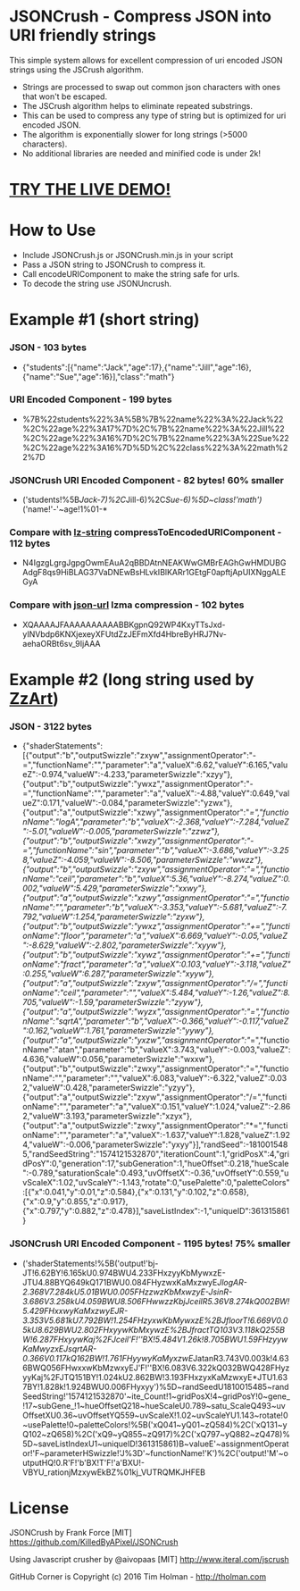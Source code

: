 # JSONCrush - Compress JSON into URI friendly strings

This simple system allows for excellent compression of uri encoded JSON strings using the JSCrush algorithm.

* Strings are processed to swap out common json characters with ones that won't be escaped.
* The JSCrush algorithm helps to eliminate repeated substrings.
* This can be used to compress any type of string but is optimized for uri encoded JSON.
* The algorithm is exponentially slower for long strings (>5000 characters).
* No additional libraries are needed and minified code is under 2k!

# [TRY THE LIVE DEMO!](https://killedbyapixel.github.io/JSONCrush)

# How to Use

* Include JSONCrush.js or JSONCrush.min.js in your script
* Pass a JSON string to JSONCrush to compress it.
* Call encodeURIComponent to make the string safe for urls.
* To decode the string use JSONUncrush.

# Example #1 (short string)

### JSON - 103 bytes

* {"students":[{"name":"Jack","age":17},{"name":"Jill","age":16},{"name":"Sue","age":16}],"class":"math"}

### URI Encoded Component - 199 bytes

* %7B%22students%22%3A%5B%7B%22name%22%3A%22Jack%22%2C%22age%22%3A17%7D%2C%7B%22name%22%3A%22Jill%22%2C%22age%22%3A16%7D%2C%7B%22name%22%3A%22Sue%22%2C%22age%22%3A16%7D%5D%2C%22class%22%3A%22math%22%7D

### JSONCrush URI Encoded Component - 82 bytes! 60% smaller

* ('students!%5B*Jack-7)%2C*Jill-6)%2C*Sue-6)%5D~class!'math')*('name!'-'~age!1%01-*

### Compare with [lz-string](https://github.com/pieroxy/lz-string) compressToEncodedURIComponent - 112 bytes

* N4IgzgLgrgJgpgOwmEAuA2qBBDAtnNEAKWwGMBrEAGhGwHMDUBGAdgF8qs9HiBLAG37VaDNEwBsHLvkIBlKARr1GEtgF0apftjApUIXNggALEGyA

### Compare with [json-url](https://github.com/masotime/json-url) lzma compression - 102 bytes

* XQAAAAJFAAAAAAAAAABBKgpnQ92WP4KxyTTsJxd-yINVbdp6KNXjexeyXFUtdZzJEFmXfd4HbreByHRJ7Nv-aehaORBt6sv_9IjAAA

# Example #2 (long string used by [ZzArt](https://github.com/KilledByAPixel/ZzArt))

### JSON - 3122 bytes

* {"shaderStatements":[{"output":"b","outputSwizzle":"zxyw","assignmentOperator":"-=","functionName":"","parameter":"a","valueX":6.62,"valueY":6.165,"valueZ":-0.974,"valueW":-4.233,"parameterSwizzle":"xzyy"},{"output":"b","outputSwizzle":"ywxz","assignmentOperator":"-=","functionName":"","parameter":"a","valueX":-4.88,"valueY":0.649,"valueZ":0.171,"valueW":-0.084,"parameterSwizzle":"yzwx"},{"output":"a","outputSwizzle":"xzwy","assignmentOperator":"*=","functionName":"logA","parameter":"b","valueX":-2.368,"valueY":-7.284,"valueZ":-5.01,"valueW":-0.005,"parameterSwizzle":"zzwz"},{"output":"b","outputSwizzle":"xwzy","assignmentOperator":"-=","functionName":"sin","parameter":"b","valueX":-3.686,"valueY":-3.258,"valueZ":-4.059,"valueW":-8.506,"parameterSwizzle":"wwzz"},{"output":"b","outputSwizzle":"zxyw","assignmentOperator":"=","functionName":"ceil","parameter":"b","valueX":5.36,"valueY":-8.274,"valueZ":0.002,"valueW":5.429,"parameterSwizzle":"xxwy"},{"output":"a","outputSwizzle":"xzwy","assignmentOperator":"=","functionName":"","parameter":"b","valueX":-3.353,"valueY":-5.681,"valueZ":-7.792,"valueW":1.254,"parameterSwizzle":"zyxw"},{"output":"b","outputSwizzle":"ywxz","assignmentOperator":"+=","functionName":"floor","parameter":"a","valueX":6.669,"valueY":-0.05,"valueZ":-8.629,"valueW":-2.802,"parameterSwizzle":"xyyw"},{"output":"b","outputSwizzle":"xywz","assignmentOperator":"+=","functionName":"fract","parameter":"a","valueX":0.103,"valueY":-3.118,"valueZ":0.255,"valueW":6.287,"parameterSwizzle":"xyyw"},{"output":"a","outputSwizzle":"zxyw","assignmentOperator":"/=","functionName":"ceil","parameter":"","valueX":5.484,"valueY":-1.26,"valueZ":8.705,"valueW":-1.59,"parameterSwizzle":"zyyw"},{"output":"a","outputSwizzle":"wyzx","assignmentOperator":"=","functionName":"sqrtA","parameter":"b","valueX":-0.366,"valueY":-0.117,"valueZ":0.162,"valueW":1.761,"parameterSwizzle":"yywy"},{"output":"a","outputSwizzle":"yxzw","assignmentOperator":"*=","functionName":"atan","parameter":"b","valueX":3.743,"valueY":-0.003,"valueZ":4.636,"valueW":0.056,"parameterSwizzle":"wxxw"},{"output":"b","outputSwizzle":"zwxy","assignmentOperator":"=","functionName":"","parameter":"","valueX":6.083,"valueY":-6.322,"valueZ":0.032,"valueW":0.428,"parameterSwizzle":"yzyy"},{"output":"a","outputSwizzle":"zxyw","assignmentOperator":"/=","functionName":"","parameter":"a","valueX":0.151,"valueY":1.024,"valueZ":-2.862,"valueW":3.193,"parameterSwizzle":"xzyx"},{"output":"a","outputSwizzle":"zwxy","assignmentOperator":"*=","functionName":"","parameter":"a","valueX":-1.637,"valueY":1.828,"valueZ":1.924,"valueW":-0.006,"parameterSwizzle":"yxyy"}],"randSeed":-1810015485,"randSeedString":"1574121532870","iterationCount":1,"gridPosX":4,"gridPosY":0,"generation":17,"subGeneration":1,"hueOffset":0.218,"hueScale":-0.789,"saturationScale":0.493,"uvOffsetX":-0.36,"uvOffsetY":0.559,"uvScaleX":1.02,"uvScaleY":-1.143,"rotate":0,"usePalette":0,"paletteColors":[{"x":0.041,"y":0.01,"z":0.584},{"x":0.131,"y":0.102,"z":0.658},{"x":0.9,"y":0.855,"z":0.917},{"x":0.797,"y":0.882,"z":0.478}],"saveListIndex":-1,"uniqueID":361315861}

### JSONCrush URI Encoded Component - 1195 bytes! 75% smaller

* ('shaderStatements!%5B('output!'bj-JT!6.62BY!6.165kU0.974BWU4.233FHxzyyKbMywxzE-JTU4.88BYQ649kQ171BWU0.084FHyzwxKaMxzwyE*JlogAR-2.368V7.284kU5.01BWU0.005FHzzwzKbMxwzyE-JsinR-3.686V3.258kU4.059BWU8.506FHwwzzKbjJceilR5.36V8.274kQ002BW!5.429FHxxwyKaMxzwyEJR-3.353V5.681kU7.792BW!1.254FHzyxwKbMywxzE%2BJfloorT!6.669V0.05kU8.629BWU2.802FHxyywKbMxywzE%2BJfractTQ103V3.118kQ255BW!6.287FHxyywKaj%2FJceil'F!''BX!5.484V1.26k!8.705BWU1.59FHzyywKaMwyzxEJsqrtAR-0.366V0.117kQ162BW!1.761FHyywyKaMyxzwE*JatanR3.743V0.003k!4.636BWQ056FHwxxwKbMzwxyEJ'F!''BX!6.083V6.322kQ032BWQ428FHyzyyKaj%2FJTQ151BY!1.024kU2.862BW!3.193FHxzyxKaMzwxyE*JTU1.637BY!1.828k!1.924BWU0.006FHyxyy')%5D~randSeedU1810015485~randSeedString!'1574121532870'~ite_Count!1~gridPosX!4~gridPosY!0~gene_!17~subGene_!1~hueOffsetQ218~hueScaleU0.789~satu_ScaleQ493~uvOffsetXU0.36~uvOffsetYQ559~uvScaleX!1.02~uvScaleYU1.143~rotate!0~usePalette!0~paletteColors!%5B('xQ041~yQ01~zQ584)%2C('xQ131~yQ102~zQ658)%2C('xQ9~yQ855~zQ917)%2C('xQ797~yQ882~zQ478)%5D~saveListIndexU1~uniqueID!361315861)B~valueE'~assignmentOperator!'F~parameterHSwizzle!'J%3D'~functionName!'K')%2C('output!'M'~outputHQ!0.R'F!'b'BX!T'F!'a'BXU!-VBYU_rationjMzxywEkBZ%01kj_VUTRQMKJHFEB

# License

JSONCrush by Frank Force [MIT] https://github.com/KilledByAPixel/JSONCrush

Using Javascript crusher by @aivopaas [MIT] http://www.iteral.com/jscrush

GitHub Corner is Copyright (c) 2016 Tim Holman - http://tholman.com
